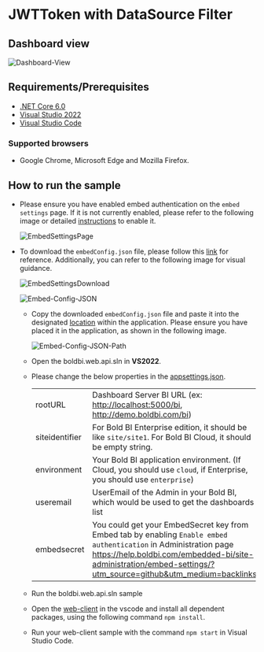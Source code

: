 # JWTToken with DataSource Filter

## Dashboard view

   ![Dashboard-View](https://github.com/boldbi/samples/assets/129486688/5ee41d0b-85bf-4be7-943a-4eac835a2d54)

## Requirements/Prerequisites

* [.NET Core 6.0](https://dotnet.microsoft.com/download/dotnet-core)
* [Visual Studio 2022](https://visualstudio.microsoft.com/downloads/)
* [Visual Studio Code](https://code.visualstudio.com/download)

### Supported browsers
  
* Google Chrome, Microsoft Edge and Mozilla Firefox.

## How to run the sample

* Please ensure you have enabled embed authentication on the `embed settings` page. If it is not currently enabled, please refer to the following image or detailed [instructions](https://help.boldbi.com/site-administration/embed-settings/#get-embed-secret-code?utm_source=github&utm_medium=backlinks) to enable it.

    ![EmbedSettingsPage](https://github.com/boldbi/samples/assets/92368448/972a932c-94b1-450a-96db-79dc496751f3)

* To download the `embedConfig.json` file, please follow this [link](https://help.boldbi.com/site-administration/embed-settings/#get-embed-configuration-file?utm_source=github&utm_medium=backlinks) for reference. Additionally, you can refer to the following image for visual guidance.

    ![EmbedSettingsDownload](https://github.com/boldbi/samples/assets/92368448/cc4d65e1-392f-436c-ad27-6e2b636fc6b6)

    ![Embed-Config-JSON](https://github.com/boldbi/samples/assets/92368448/53c1eddb-1d55-47d7-8e12-502ad6d74dd9)

  * Copy the downloaded `embedConfig.json` file and paste it into the designated [location](https://github.com/boldbi/samples/tree/master/Scenario%20Based%20Samples/JWTTokenWithDataSourceFilter/web-api) within the application. Please ensure you have placed it in the application, as shown in the following image.

    ![Embed-Config-JSON-Path](https://github.com/boldbi/samples/assets/129486688/3186f0f9-6a14-409d-8ee0-7e838db51a68)

  * Open the boldbi.web.api.sln in **VS2022**.

  * Please change the below properties in the [appsettings.json](https://github.com/boldbi/samples/tree/master/Scenario%20Based%20Samples/JWTTokenWithDataSourceFilter/web-api/appsettings.json).

    |||
    |---|----|
    | rootURL        | Dashboard Server BI URL (ex: <http://localhost:5000/bi>, <http://demo.boldbi.com/bi>)                                                            |
    | siteidentifier | For Bold BI Enterprise edition, it should be like `site/site1`. For Bold BI Cloud, it should be empty string.                                |
    | environment    | Your Bold BI application environment. (If Cloud, you should use `cloud`, if Enterprise, you should use `enterprise`)                         |
    | useremail      | UserEmail of the Admin in your Bold BI, which would be used to get the dashboards list                                                        |
    | embedsecret    | You could get your EmbedSecret key from Embed tab by enabling `Enable embed authentication` in Administration page <https://help.boldbi.com/embedded-bi/site-administration/embed-settings/?utm_source=github&utm_medium=backlinks> |

  * Run the boldbi.web.api.sln sample

  * Open the [web-client](https://github.com/boldbi/samples/tree/master/Scenario%20Based%20Samples/JWTTokenWithDataSourceFilter/web-client) in the vscode and install all dependent packages, using the following command `npm install`.

  * Run your web-client sample with the command `npm start` in Visual Studio Code.
